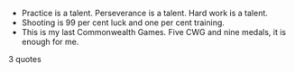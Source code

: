  - Practice is a talent. Perseverance is a talent. Hard work is a talent.
 - Shooting is 99 per cent luck and one per cent training.
 - This is my last Commonwealth Games. Five CWG and nine medals, it is enough for me.

3 quotes